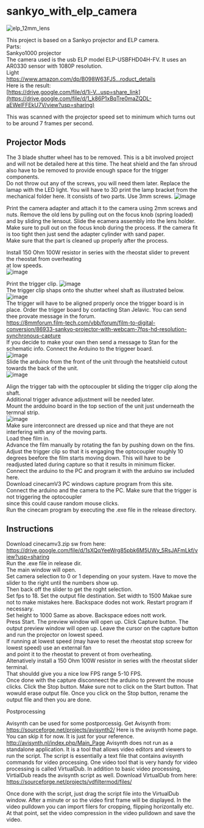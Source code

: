 # sankyo_with_elp_camera  

![elp_12mm_lens](https://github.com/vintagefilmography/sankyo_with_elp_camera/assets/48537944/554805cf-1629-40a3-961b-dbabc2f4c8b9)

This project is based on a Sankyo projector and ELP camera.  
Parts:  
Sankyo1000 projector  
The camera used is the usb ELP model ELP-USBFHD04H-FV. It uses an AR0330 sensor with 1080P resolution.  
Light  
https://www.amazon.com/dp/B098W63FJ5...roduct_details  
Here is the result:  
[https://drive.google.com/file/d/1i-V...usp=share_link](https://drive.google.com/file/d/1_k86P1xBqTre0maZQDL-aEWelFFEkU7V/view?usp=sharing)  

This was scanned with the projector speed set to minimum which turns out to be around 7 frames per second.  

## Projector Mods
The 3 blade shutter wheel has to be removed. This is a bit involved project and will not be detailed here at this time.
The heat shield and the fan shroud also have to be removed to provide enough space for the trigger components.  
Do not throw out any of the screws, you will need them later.
Replace the lamap with the LED light. You will have to 3D print the lamp bracket from the mechanical folder here.
It consists of two parts. Use 3mm screws. 
![image](https://github.com/vintagefilmography/sankyo_with_elp_camera/assets/48537944/1ad04802-b6a0-44d5-931e-b37786adcc31)  

Print the camera adapter and attach it to the camera using 2mm screws and nuts.
Remove the old lens by pulling out on the focus knob (spring loaded) and by sliding the lensout. 
Slide the ecamera assembly into the lens holder. Make sure to pull out on the focus knob during the process.
If the camera fit is too tight then just send the adapter cylinder with sand paper.  
Make sure that the part is cleaned up properly after the process.

Install 150 Ohm 100W resistor in series with the rheostat slider to prevent the rheostat from overheating  
at low speeds.  
![image](https://github.com/vintagefilmography/sankyo_with_elp_camera/assets/48537944/65d95deb-7ef1-4ed7-8e5c-74b0ffb0ea51)  

Print the trigger clip.
![image](https://github.com/vintagefilmography/sankyo_with_elp_camera/assets/48537944/d1b65001-4008-4c6a-a58f-f7e946794a0c)  
The trigger clip shaps onto the shutter wheel shaft as illustrated below.  
![image](https://github.com/vintagefilmography/sankyo_with_elp_camera/assets/48537944/57ac097b-96cb-42f6-8b7b-f1334ac37d5b)  
The trigger will have to be aligned properly once the trigger board is in place.
Order the trigger  board by contacting Stan Jelavic. You can send thee provate message in the forum.  
https://8mmforum.film-tech.com/vbb/forum/film-to-digital-conversion/86933-sankyo-projector-with-webcam-7fps-hd-resolution-synchronous-capture  
If you decide to make your own then send a message to Stan for the schematic info.
Connect the Arduino to the triggeer board.  
![image](https://github.com/vintagefilmography/sankyo_with_elp_camera/assets/48537944/83f7389f-189d-4bb6-b61d-45b5ed046067)  
Slide the arduino from the front of the unit through the heatshield cutout towards the back of the unit.  
![image](https://github.com/vintagefilmography/sankyo_with_elp_camera/assets/48537944/f4165852-ab97-400b-b102-f07795059ccc)


Align the trigger tab with the optocoupler bt sliding the trigger clip along the shaft.  
Additional trigger advance adjustment will be needed later.  
Mount the ardduino board in the top section of the unit just underneath the termnal strip.  
![image](https://github.com/vintagefilmography/sankyo_with_elp_camera/assets/48537944/ff0861ba-896d-40b2-91b5-2a38d681b046)  
Make sure interconnect are dressed up nice and that theye are not interfering with any of the moving parts.  
Load thee film in.  
Advance the film manually by rotating the fan by pushing down on the fins.  
Adjust the trigger clip so that it is engaging the optocoupler roughly 10 degrees beefore the film starts moving down. 
This will have to be readjusted lated during capture so that it results in minimum flicker.  
Connect the arduino to the PC and program it with the arduino sw included here.  
Download cinecamV3 PC windows capture program from this site.  
Connect the arduino and the camera to the PC. Make sure that the trigger is not triggering the optocoupler  
since this could cause random mouse clicks.   
Run the cinecam program by executing the .exe file in the release directory.  


## Instructions
Download cinecamv3.zip sw from here:  
https://drive.google.com/file/d/1sXQqYeeWrg85pbk6M5UWy_5RsJAFmLkf/view?usp=sharing  
Run the .exe file in release dir.  
The main window will open.   
Set camera selection to 0 or 1 depending on your system. Have to move the slider to the right until the numbers show up.  
Then back off the slider to get the roght selection.  
Set fps to 18.
Set the output file destination.
Set width to 1500    Makae sure not to make mistakes here. Backspace dodes not work. Restart program if necessary.  
Set height to 1000 Same as above. Backspace edoes nott work.  
Press Start. The preview window will open up. Click Capture button. The output preview window will open up.
Leave the cursor on the capture button and run the projector on lowest speed.  
If running at lowest speed (may have to reset the rheostat stop screew for lowest speed) use an external fan   
and point it to the rheostat to prevent ot from overheating.  
Altenatively install a 150 Ohm 100W resistor in series with the rheostat slider terminal.  
That shouldd give you a nice low FPS range 5-10 FPS.  
Once done with the capture disconneect the arduino to prevent the mouse clicks. 
Click the Stop button. Make sure not to click on the Start button. That wowuld erase output file.
Once you click on the Stop button, rename the output file and  then you are done. 

Postprocessing

Avisynth can be used for some postporcessig.  Get Avisynth from:
https://sourceforge.net/projects/avisynth2/
Here is the avisynth home page. You can skip it for now. It is just for your reference. http://avisynth.nl/index.php/Main_Page
Avisynth does not run as a standalone application. It is a tool that allows video editors and viewers to run the script.
The script is essentially a text file that contains avisynth commands for video processing.
One video tool that is very handy for video processing is called VirtualDub.
In addition to basic video processing, VirtialDub reads the avisynth script as well.
Download VirtualDub from here:
https://sourceforge.net/projects/vdfiltermod/files/  

Once done with the script, just drag the script file into the VirtualDub window.
After a minute or so the video first frame will be displayed.
In the video pulldown you can import filers for cropping, flipping horizontally etc.
At that point, set the video compression in the video pulldown and save the video.

